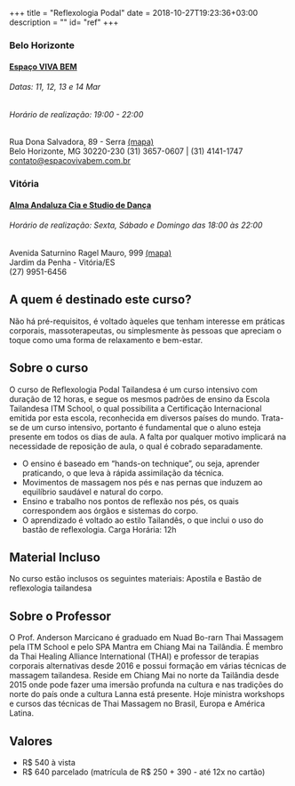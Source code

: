 +++
title = "Reflexologia Podal"
date = 2018-10-27T19:23:36+03:00
description = ""
id= "ref"
+++

### Belo Horizonte
#### [Espaço VIVA BEM](https://www.vivabemespacoholistico.com.br) 
###### Datas: 11, 12, 13 e 14 Mar 
###### Horário de realização: 19:00 - 22:00
Rua Dona Salvadora, 89 - Serra   [(mapa)](https://goo.gl/maps/EBh7uivfFe92)  
Belo Horizonte, MG 30220-230
(31) 3657-0607 | (31) 4141-1747  
[contato@espacovivabem.com.br](contato@espacovivabem.com.br) 


<!-- ### Rio de Janeiro
#### [A Árvore](https://www.facebook.com/aarvoreioga/) 
###### Datas: 22 e 23 de Novembro 2018
###### Horário de realização: Quinta e Sexta das 10:00 às 18:00
Rua Paulino Fernandes, 58 sala 203   [(mapa)](https://goo.gl/maps/R7oUkr9QkHS2)  
Botafogo - Rio de Janeiro/RJ   
(21) 99812-4624   
[aarvoreiyengaryoga@gmail.com](mailto:aarvoreiyengaryoga@gmail.com)   -->

### Vitória
#### [Alma Andaluza Cia e Studio de Dança](http://www.almaandaluza.com.br)
###### Horário de realização: Sexta, Sábado e Domingo das 18:00 às 22:00
Avenida Saturnino Ragel Mauro, 999  [(mapa)](https://goo.gl/maps/V5w2kocXmZ62)  
Jardim da Penha - Vitória/ES  
(27) 9951-6456  


## A quem é destinado este curso?
Não há pré-requisitos, é voltado àqueles que tenham interesse em práticas corporais, massoterapeutas, ou simplesmente às pessoas que apreciam o toque como uma forma de relaxamento e bem-estar.

## Sobre o curso
O curso de Reflexologia Podal Tailandesa é um curso intensivo com duração de 12 horas, e segue os mesmos padrões de ensino da Escola Tailandesa ITM School, o qual possibilita a Certificação Internacional emitida por esta escola, reconhecida em diversos países do mundo.
Trata-se de um curso intensivo, portanto é fundamental que o aluno esteja presente em todos os dias de aula. A falta por qualquer motivo implicará na necessidade de reposição de aula, o qual é cobrado separadamente.

- O ensino é baseado em “hands-on technique”, ou seja, aprender praticando, o que leva à rápida assimilação da técnica.
- Movimentos de massagem nos pés e nas pernas que induzem ao equilíbrio saudável e natural do corpo.
- Ensino e trabalho nos pontos de reflexão nos pés, os quais correspondem aos órgãos e sistemas do corpo.
- O aprendizado é voltado ao estilo Tailandês, o que inclui o uso do bastão de reflexologia.
Carga Horária: 12h

## Material Incluso
No curso estão inclusos os seguintes materiais: Apostila e Bastão de reflexologia tailandesa

## Sobre o Professor
O Prof. Anderson Marcicano é graduado em Nuad Bo-rarn Thai Massagem pela ITM School e pelo SPA Mantra em Chiang Mai na Tailândia. É membro da Thai Healing Alliance International (THAI) e professor de terapias corporais alternativas desde 2016 e possui formação em várias técnicas de massagem tailandesa. Reside em Chiang Mai no norte da Tailândia desde 2015 onde pode fazer uma imersão profunda na cultura e nas tradições do norte do país onde a cultura Lanna está presente. Hoje ministra workshops e cursos das técnicas de Thai Massagem no Brasil, Europa e América Latina.

## Valores
- R$ 540 à vista
- R$ 640 parcelado (matrícula de R$ 250 + 390 - até 12x no cartão)